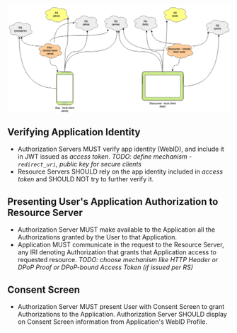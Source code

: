 ![ecosystem diagram](https://raw.githubusercontent.com/solid/app-authorization-panel/master/images/webid-dpop.png)

## Verifying Application Identity

* Authorization Servers MUST verify app identity (WebID), and include it in JWT issued as *access token*. *TODO: define mechanism - `redirect_uri`, public key for secure clients*
* Resource Servers SHOULD rely on the app identity included in *access token* and SHOULD NOT try to further verify it.

## Presenting User's Application Authorization to Resource Server

* Authorization Server MUST make available to the Application all the Authorizations granted by the User to that Application.
* Application MUST communicate in the request to the Resource Server, any IRI denoting Authorization that grants that Application access to requested resource. *TODO: choose mechanism like HTTP Header or DPoP Proof or DPoP-bound Access Token (if issued per RS)*

## Consent Screen

* Authorization Server MUST present User with Consent Screen to grant Authorizations to the Application. Authorization Server SHOULD display on Consent Screen information from Application's WebID Profile.